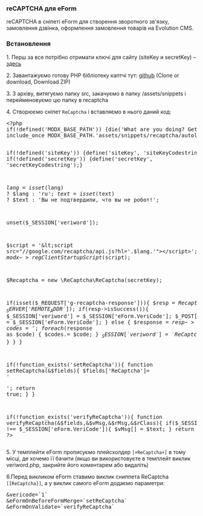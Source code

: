 
<meta http-equiv="Content-Type" content="text/html; charset=utf-8">
<h3>reCAPTCHA для eForm </h3> 
reCAPTCHA в сніпеті eForm для створення зворотного зв'язку, замовлення дзвінка, оформлення замовлення товарів на Evolution CMS.	
<br>
<h3 class="sub-header text-bold">Встановлення</h3>
<p>1. Перш за все потрібно отримати ключі для сайту (siteKey и secretKey) – <a href="https://www.google.com/recaptcha/admin" rel="nofollow" target="_blank">здесь</a></p>
<p>2. Завантажуємо готову PHP бібліотеку каптчі тут: <a href="https://github.com/google/recaptcha" rel="nofollow" target="_blank">github</a> (Clone or download, Download ZIP)</p>
<p>3. З архіву, витягуємо папку src, закачуємо в папку /assets/snippets і перейменовуємо цю папку в recaptcha</p>
<p>4. Створюємо сніпет <code>ReCaptcha</code> і вставляємо в нього даний код:</p>
<pre class="brush: php;">
&lt;?php
if(!defined('MODX_BASE_PATH')) {die('What are you doing? Get out of here!');}
include_once MODX_BASE_PATH.'assets/snippets/recaptcha/autoload.php';

if(!defined('siteKey')) {define('siteKey', 'siteKeyCodestring');}
if(!defined('secretKey')) {define('secretKey', 'secretKeyCodestring');}

$lang = isset($lang) ? $lang : 'ru';
$text = isset($text) ? $text : 'Вы не подтвердили, что вы не робот!';

unset($_SESSION['veriword']);

$script = '&lt;script src="//google.com/recaptcha/api.js?hl='.$lang.'">&lt;/script>';
$modx->regClientStartupScript($script);

$Recaptcha = new \ReCaptcha\ReCaptcha(secretKey);

if(isset($_REQUEST['g-recaptcha-response'])){
	$resp = $Recaptcha->verify($_REQUEST['g-recaptcha-response'], $_SERVER['REMOTE_ADDR']);
	if($resp->isSuccess()){
		$_SESSION['veriword'] = $_SESSION['eForm.VeriCode'];
		$_POST['vericode'] = $_SESSION['eForm.VeriCode'];
	} else {
		$response = $resp->getErrorCodes();            
		if(!empty($response)){
			$codes='';
			foreach ($response as $code) { $codes.= $code; }
			$_SESSION['veriword'] = 'ReCaptchaErrors : '.$codes;
		}
	}
}
        
if(!function_exists('setReCaptcha')){
	function setReCaptcha(&$fields){
		$fields['ReCaptcha']= '<div class="g-recaptcha" data-sitekey="'.siteKey.'"></div>';
		return true;
	}
}

if(!function_exists('verifyReCaptcha')){
	function verifyReCaptcha(&$fields,&$vMsg,&$rMsg,&$rClass){
		if($_SESSION['veriword'] !== $_SESSION['eForm.VeriCode']){
			$vMsg[] = $text; 
		}
		return true;
	}
}
?&gt;
</pre>
<p>5. У темплейти eForm прописуємо плейсхолдер <code>[+ReCaptcha+]</code> в тому місці, де хочемо її бачити (якщо ви використовуєте в темплейт виклик veriword.php, закрийте його коментарем або видаліть)</p>
<p>6.Перед викликом eForm ставимо виклик сниппета ReCaptcha <code>[[ReCaptcha]]</code>, а у виклик самого eForm додаємо параметри:</p>
<pre class="brush: html;">
&vericode=`1`
&eFormOnBeforeFormMerge=`setReCaptcha`
&eFormOnValidate=`verifyReCaptcha`
</pre>

